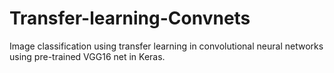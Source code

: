 # Transfer-learning-Convnets
Image classification using transfer learning in convolutional neural networks using pre-trained VGG16 net in Keras.
